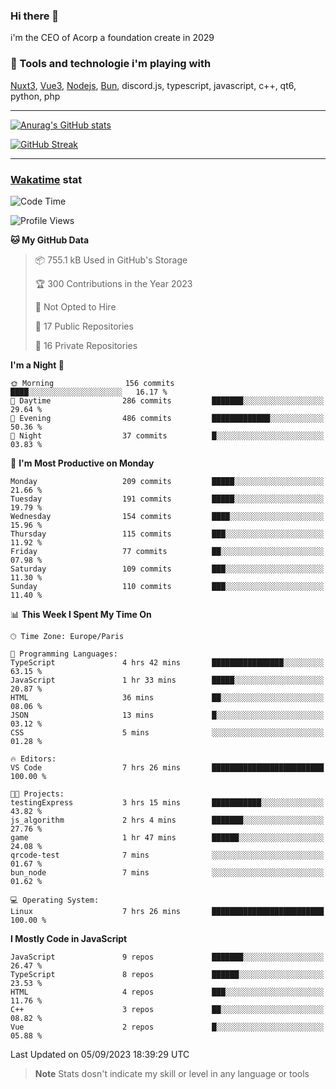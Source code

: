 ### Hi there 👋

i'm the CEO of Acorp a foundation create in 2029  

### 🧰 Tools and technologie i'm playing with

[Nuxt3](https://nuxt.com), [Vue3](https://vuejs.org/), [Nodejs](https://nodejs.org), [Bun](https://bun.sh/), discord.js, typescript, javascript, c++, qt6, python, php

---

[![Anurag's GitHub stats](https://github-readme-stats.vercel.app/api?username=ackimixs&show_icons=true&theme=github_dark&count_private=true)](https://www.ackimixs.xyz)

[![GitHub Streak](https://github-readme-streak-stats.herokuapp.com?user=Ackimixs&theme=github-dark-blue&date_format=j%20M%5B%20Y%5D&mode=weekly)](https://git.io/streak-stats)

---
 
 ### [Wakatime](https://wakatime.com/) stat

<!--START_SECTION:waka-->
![Code Time](http://img.shields.io/badge/Code%20Time-762%20hrs%2037%20mins-blue)

![Profile Views](http://img.shields.io/badge/Profile%20Views-20-blue)

**🐱 My GitHub Data** 

> 📦 755.1 kB Used in GitHub's Storage 
 > 
> 🏆 300 Contributions in the Year 2023
 > 
> 🚫 Not Opted to Hire
 > 
> 📜 17 Public Repositories 
 > 
> 🔑 16 Private Repositories 
 > 
**I'm a Night 🦉** 

```text
🌞 Morning                156 commits         ████░░░░░░░░░░░░░░░░░░░░░   16.17 % 
🌆 Daytime                286 commits         ███████░░░░░░░░░░░░░░░░░░   29.64 % 
🌃 Evening                486 commits         █████████████░░░░░░░░░░░░   50.36 % 
🌙 Night                  37 commits          █░░░░░░░░░░░░░░░░░░░░░░░░   03.83 % 
```
📅 **I'm Most Productive on Monday** 

```text
Monday                   209 commits         █████░░░░░░░░░░░░░░░░░░░░   21.66 % 
Tuesday                  191 commits         █████░░░░░░░░░░░░░░░░░░░░   19.79 % 
Wednesday                154 commits         ████░░░░░░░░░░░░░░░░░░░░░   15.96 % 
Thursday                 115 commits         ███░░░░░░░░░░░░░░░░░░░░░░   11.92 % 
Friday                   77 commits          ██░░░░░░░░░░░░░░░░░░░░░░░   07.98 % 
Saturday                 109 commits         ███░░░░░░░░░░░░░░░░░░░░░░   11.30 % 
Sunday                   110 commits         ███░░░░░░░░░░░░░░░░░░░░░░   11.40 % 
```


📊 **This Week I Spent My Time On** 

```text
🕑︎ Time Zone: Europe/Paris

💬 Programming Languages: 
TypeScript               4 hrs 42 mins       ████████████████░░░░░░░░░   63.15 % 
JavaScript               1 hr 33 mins        █████░░░░░░░░░░░░░░░░░░░░   20.87 % 
HTML                     36 mins             ██░░░░░░░░░░░░░░░░░░░░░░░   08.06 % 
JSON                     13 mins             █░░░░░░░░░░░░░░░░░░░░░░░░   03.12 % 
CSS                      5 mins              ░░░░░░░░░░░░░░░░░░░░░░░░░   01.28 % 

🔥 Editors: 
VS Code                  7 hrs 26 mins       █████████████████████████   100.00 % 

🐱‍💻 Projects: 
testingExpress           3 hrs 15 mins       ███████████░░░░░░░░░░░░░░   43.82 % 
js_algorithm             2 hrs 4 mins        ███████░░░░░░░░░░░░░░░░░░   27.76 % 
game                     1 hr 47 mins        ██████░░░░░░░░░░░░░░░░░░░   24.08 % 
qrcode-test              7 mins              ░░░░░░░░░░░░░░░░░░░░░░░░░   01.67 % 
bun_node                 7 mins              ░░░░░░░░░░░░░░░░░░░░░░░░░   01.62 % 

💻 Operating System: 
Linux                    7 hrs 26 mins       █████████████████████████   100.00 % 
```

**I Mostly Code in JavaScript** 

```text
JavaScript               9 repos             ███████░░░░░░░░░░░░░░░░░░   26.47 % 
TypeScript               8 repos             ██████░░░░░░░░░░░░░░░░░░░   23.53 % 
HTML                     4 repos             ███░░░░░░░░░░░░░░░░░░░░░░   11.76 % 
C++                      3 repos             ██░░░░░░░░░░░░░░░░░░░░░░░   08.82 % 
Vue                      2 repos             █░░░░░░░░░░░░░░░░░░░░░░░░   05.88 % 
```




 Last Updated on 05/09/2023 18:39:29 UTC
<!--END_SECTION:waka-->

> **Note**
> Stats dosn't indicate my skill or level in any language or tools
